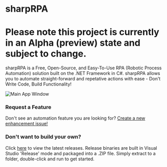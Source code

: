 
# sharpRPA
# Please note this project is currently in an Alpha (preview) state and subject to change.
sharpRPA is a Free, Open-Source, and Easy-To-Use RPA (Robotic Process Automation) solution built on the .NET Framework in C#.  sharpRPA allows you to automate straight-forward and repetative actions with ease - Don't Write Code, Build Functionality!

![Main App Window](https://i.imgur.com/TCF8JNc.png)

### Request a Feature
Don't see an automation feature you are looking for?  [Create a new enhancement issue!](https://github.com/saucepleez/sharpRPA/issues/new)

### Don't want to build your own?
Click [here](https://github.com/saucepleez/sharpRPA/releases) to view the latest releases.  Release binaries are built in Visual Studio 'Release' mode and packaged into a .ZIP file.  Simply extract to a folder, double-click and run to get started.
